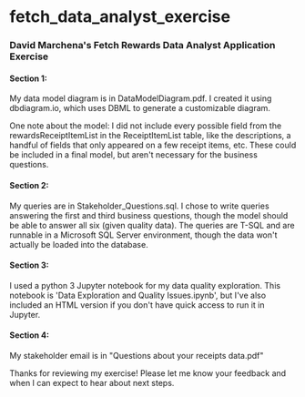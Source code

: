 # fetch_data_analyst_exercise
### David Marchena's Fetch Rewards Data Analyst Application Exercise

#### Section 1:
My data model diagram is in DataModelDiagram.pdf.  I created it using dbdiagram.io, which uses DBML to generate a customizable diagram.  

One note about the model:  I did not include every possible field from the rewardsReceiptItemList in the ReceiptItemList table, like the descriptions, a handful of fields that only appeared on a few receipt items, etc.  These could be included in a final model, but aren't necessary for the business questions.

#### Section 2:
My queries are in Stakeholder_Questions.sql.  I chose to write queries answering the first and third business questions, though the model should be able to answer all six (given quality data).  The queries are T-SQL and are runnable in a Microsoft SQL Server environment, though the data won't actually be loaded into the database.

#### Section 3:
I used a python 3 Jupyter notebook for my data quality exploration.  This notebook is 'Data Exploration and Quality Issues.ipynb', but I've also included an HTML version if you don't have quick access to run it in Jupyter.

#### Section 4:
My stakeholder email is in "Questions about your receipts data.pdf"


Thanks for reviewing my exercise! Please let me know your feedback and when I can expect to hear about next steps.

